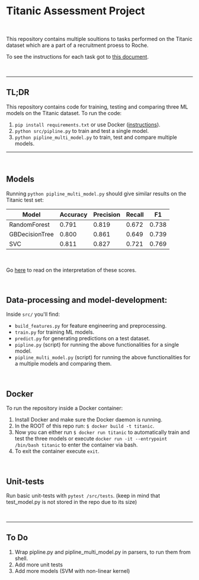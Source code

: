 # Titanic Assessment Project

<br/>

This repository contains multiple soultions to tasks performed on the Titanic dataset which are a part of a recruitment proess to Roche.

To see the instructions for each task got to [this document](docs/TASKS.md).

<br/>

----------------
## TL;DR
This repository contains code for training, testing and comparing three ML models on the Titanic dataset. 
To run the code:
1. `pip install requirements.txt` or use Docker ([instructions](#Docker)).
2. `python src/pipline.py` to train and test a single model.
3. `python pipline_multi_model.py` to train, test and compare multiple models.
----------------

<br/>

## Models
Running `python pipline_multi_model.py` should give similar results on the Titanic test set:

| Model          | Accuracy | Precision | Recall |   F1  |
|----------------|----------|-----------|--------|-------|
| RandomForest   | 0.791    | 0.819     | 0.672  | 0.738 |
| GBDecisionTree | 0.800    | 0.861     | 0.649  | 0.739 |
| SVC            | 0.811    | 0.827     | 0.721  | 0.769 |

<br/>

Go [here](/docs/MODELS.md) to read on the interpretation of these scores.

<br/>

## Data-processing and model-development:
Inside `src/` you'll find:

* `build_features.py` for feature engineering and preprocessing.
* `train.py` for training ML models.
* `predict.py` for generating predictions on a test dataset.
* `pipline.py` (script) for running the above functionalities for a single model.
* `pipline_multi_model.py` (script) for running the above functionalities for a multiple models and comparing them.

<br/>

## Docker
To run the repository inside a Docker container:

1. Install Docker and make sure the Docker daemon is running.
2. In the ROOT of this repo run: `$ docker build -t titanic`.
3. Now you can either run `$ docker run titanic` to automatically train and test the three models or execute `docker run -it --entrypoint /bin/bash titanic` to enter the container via bash.
4. To exit the container execute `exit`.

<br/>

## Unit-tests
Run basic unit-tests with `pytest /src/tests`. (keep in mind that test_model.py is not stored in the repo due to its size)

<br/>

----------------

## To Do
1. Wrap pipline.py and pipline_multi_model.py in parsers, to run them from shell.
2. Add more unit tests
3. Add more models (SVM with non-linear kernel)


